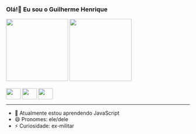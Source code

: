 ### Olá!👋 Eu sou o Guilherme Henrique

<div>
  <a src="https://github.com/Guilherme-Bertelli" target="_blank">
    <img height="170em" src="https://github-readme-stats.vercel.app/api?username=Guilherme-Bertelli&show_icons=true&theme=github_dark" />
    <img height="170em" src="https://github-readme-stats.vercel.app/api/top-langs/?username=Guilherme-Bertelli&layout=compact&theme=github_dark"/>
  </a>
</div>

<br>

<div style="display: inline-bolck;" >
    <img align="center" height="30" width="40" src="https://cdn.jsdelivr.net/gh/devicons/devicon@latest/icons/html5/html5-original.svg" /> 
    <img align="center" height="30" width="40" src="https://cdn.jsdelivr.net/gh/devicons/devicon@latest/icons/css3/css3-original.svg" />
    <img align="center" height="30" width="40" src="https://cdn.jsdelivr.net/gh/devicons/devicon@latest/icons/javascript/javascript-original.svg" />
</div>

---

- 🌱 Atualmente estou aprendendo JavaScript
- 😄 Pronomes: ele/dele
- ⚡ Curiosidade: ex-militar
